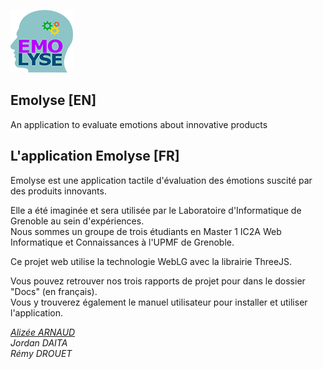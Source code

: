 ![](https://github.com/Emolyse/Emolyse/blob/master/images/logo_light.png)
## Emolyse [EN]
An application to evaluate emotions about innovative products

## L'application Emolyse [FR]

Emolyse est une application tactile d'évaluation des émotions suscité par des produits innovants.

Elle a été imaginée et sera utilisée par le Laboratoire d'Informatique de Grenoble au sein d'expériences.   
Nous sommes un groupe de trois étudiants en Master 1 IC2A Web Informatique et Connaissances à l'UPMF de Grenoble.

Ce projet web utilise la technologie WebLG avec la librairie ThreeJS.

Vous pouvez retrouver nos trois rapports de projet pour dans le dossier "Docs" (en français).  
Vous y trouverez également le manuel utilisateur pour installer et utiliser l'application. 

[*Alizée ARNAUD*](http://alizee-arnaud.com)  
*Jordan DAITA*  
*Rémy DROUET*


